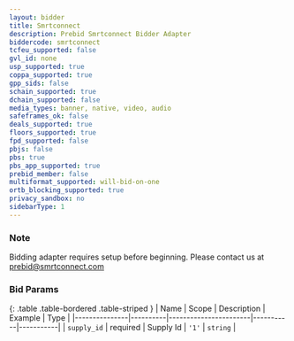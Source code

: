 ```yaml
---
layout: bidder
title: Smrtconnect
description: Prebid Smrtconnect Bidder Adapter
biddercode: smrtconnect
tcfeu_supported: false
gvl_id: none
usp_supported: true
coppa_supported: true
gpp_sids: false
schain_supported: true
dchain_supported: false
media_types: banner, native, video, audio
safeframes_ok: false
deals_supported: true
floors_supported: true
fpd_supported: false
pbjs: false
pbs: true
pbs_app_supported: true
prebid_member: false
multiformat_supported: will-bid-on-one
ortb_blocking_supported: true
privacy_sandbox: no
sidebarType: 1
---
```


### Note

Bidding adapter requires setup before beginning.
Please contact us at <prebid@smrtconnect.com>

### Bid Params

{: .table .table-bordered .table-striped }
| Name          | Scope    | Description           | Example   | Type      |
|---------------|----------|-----------------------|-----------|-----------|
| `supply_id`      | required | Supply Id | `'1'`    | `string` |
